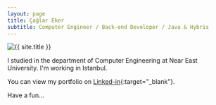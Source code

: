 ```yaml
---
layout: page
title: Çağlar Eker
subtitle: Computer Engineer / Back-end Developer / Java & Hybris
---
```


![{{ site.title }}](http://lorempixel.com/750/450/nature)

I studied in the department of Computer Engineering at Near East University. I'm working in Istanbul.

You can view my portfolio on [Linked-in](https://www.linkedin.com/in/caglareker/){:target="_blank"}.

Have a fun…
